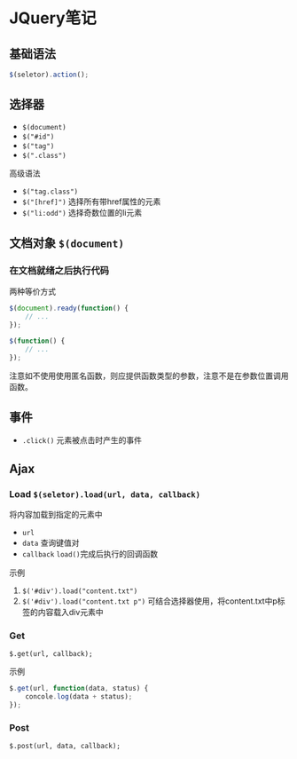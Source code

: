 # JQuery笔记

## 基础语法

```js
$(seletor).action();
```

## 选择器

- `$(document)`
- `$("#id")`
- `$("tag")`
- `$(".class")`

高级语法

- `$("tag.class")`
- `$("[href]")` 选择所有带href属性的元素
- `$("li:odd")` 选择奇数位置的li元素

## 文档对象 `$(document)`

### 在文档就绪之后执行代码

两种等价方式

```js
$(document).ready(function() {
    // ...
});
```

```js
$(function() {
    // ...
});
```

注意如不使用使用匿名函数，则应提供函数类型的参数，注意不是在参数位置调用函数。

## 事件

- `.click()`  元素被点击时产生的事件

## Ajax

### Load `$(seletor).load(url, data, callback)`

将内容加载到指定的元素中

- `url`
- `data` 查询键值对
- `callback` `load()`完成后执行的回调函数

示例

1. `$('#div').load("content.txt")`
2. `$('#div').load("content.txt p")` 可结合选择器使用，将content.txt中p标签的内容载入div元素中

### Get

`$.get(url, callback);`

示例

```js
$.get(url, function(data, status) {
    concole.log(data + status);
});
```

### Post

`$.post(url, data, callback);`
